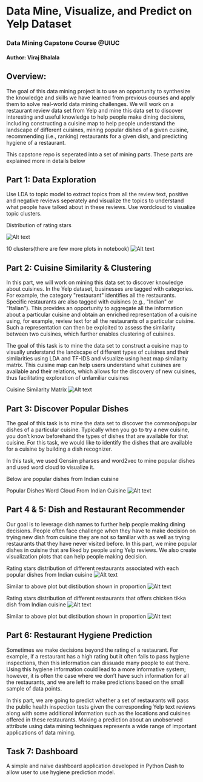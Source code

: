 # Data Mine, Visualize, and Predict on Yelp Dataset
### Data Mining Capstone Course @UIUC

#### Author: Viraj Bhalala


## Overview:
The goal of this data mining project is to use an opportunity to synthesize the knowledge and skills we have learned from previous courses and apply them to solve real-world data mining challenges. We will work on a restaurant review data set from Yelp and mine this data set to discover interesting and useful knowledge to help people make dining decisions, including constructing a cuisine map to help people understand the landscape of different cuisines, mining popular dishes of a given cuisine, recommending (i.e., ranking) restaurants for a given dish, and predicting hygiene of a restaurant.


This capstone repo is seperated into a set of mining parts. These parts are explained more in details below

## Part 1: Data Exploration

Use LDA to topic model to extract topics from all the review text, positive and negative reviews seperately and visualize the topics to understand what people have talked about in these reviews. Use wordcloud to visualize topic clusters.

Distribution of rating stars

![Alt text](./1.DataExploration/ratingDist.png?raw=true "Title")

10 clusters(there are few more plots in notebook)
![Alt text](./1.DataExploration/cuisineCluster.png?raw=true "Title")


## Part 2: Cuisine Similarity & Clustering

In this part, we will work on mining this data set to discover knowledge about cuisines. In the Yelp dataset, businesses are tagged with categories. For example, the category "restaurant" identifies all the restaurants. Specific restaurants are also tagged with cuisines (e.g., "Indian" or "Italian"). This provides an opportunity to aggregate all the information about a particular cuisine and obtain an enriched representation of a cuisine using, for example, review text for all the restaurants of a particular cuisine. Such a representation can then be exploited to assess the similarity between two cuisines, which further enables clustering of cuisines.

The goal of this task is to mine the data set to construct a cuisine map to visually understand the landscape of different types of cuisines and their similarities using LDA and TF-IDS and visualize using heat map similarity matrix. This cuisine map can help users understand what cuisines are available and their relations, which allows for the discovery of new cuisines, thus facilitating exploration of unfamiliar cuisines

Cuisine Similarity Matrix
![Alt text](./2.CuisineSimilarity&Clustering/cuisineSimilarityMatrix.png?raw=true "Title")

## Part 3: Discover Popular Dishes
The goal of this task is to mine the data set to discover the common/popular dishes of a particular cuisine. Typically when you go to try a new cuisine, you don’t know beforehand the types of dishes that are available for that cuisine. For this task, we would like to identify the dishes that are available for a cuisine by building a dish recognizer.

In this task, we used Gensim pharses and word2vec to mine popular dishes and used word cloud to visualize it.

Below are popular dishes from Indian cuisine

Popular Dishes Word Cloud From Indian Cuisine
![Alt text](./3.DiscoverPopularDishes/cuisineWordCloud.png?raw=true "Title")

## Part 4 & 5: Dish and Restaurant Recommender

Our goal is to leverage dish names to further help people making dining decisions. People often face challenge when they have to make decision on trying new dish from cuisine they are not so familiar with as well as trying restaurants that they have never visited before. In this part, we mine popular dishes in cuisine that are liked by people using Yelp reviews. We also create visualization plots that can help people making decision.

Rating stars distribution of different restaurants associated with each popular dishes from Indian cuisine
![Alt text](./4&5.DishandRestaurantRecommender/starBarPlots.png?raw=true "Title")

Similar to above plot but distibution shown in proportion
![Alt text](./4&5.DishandRestaurantRecommender/starBarPlotProportion.png?raw=true "Title")


Rating stars distribution of different restaurants that offers chicken tikka dish from Indian cuisine
![Alt text](./4&5.DishandRestaurantRecommender/chikkenTikkaRestaurants.png?raw=true "Title")

Similar to above plot but distibution shown in proportion
![Alt text](./4&5.DishandRestaurantRecommender/chikkenTikkaRestaurantByProportion.png?raw=true "Title")


## Part 6: Restaurant Hygiene Prediction
Sometimes we make decisions beyond the rating of a restaurant. For example, if a restaurant has a high rating but it often fails to pass hygiene inspections, then this information can dissuade many people to eat there. Using this hygiene information could lead to a more informative system; however, it is often the case where we don’t have such information for all the restaurants, and we are left to make predictions based on the small sample of data points.

In this part, we are going to predict whether a set of restaurants will pass the public health inspection tests given the corresponding Yelp text reviews along with some additional information such as the locations and cuisines offered in these restaurants. Making a prediction about an unobserved attribute using data mining techniques represents a wide range of important applications of data mining.

## Task 7: Dashboard

A simple and naive dashboard application developed in Python Dash to allow user to use hygiene prediction model.
